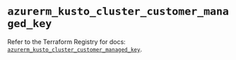 # `azurerm_kusto_cluster_customer_managed_key`

Refer to the Terraform Registry for docs: [`azurerm_kusto_cluster_customer_managed_key`](https://registry.terraform.io/providers/hashicorp/azurerm/2.99.0/docs/resources/kusto_cluster_customer_managed_key).

